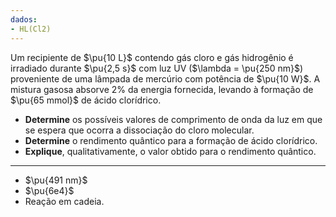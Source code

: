```yaml
---
dados:
- HL(Cl2)
---
```


Um recipiente de $\pu{10 L}$ contendo gás cloro e gás hidrogênio é irradiado durante $\pu{2,5 s}$ com luz UV ($\lambda = \pu{250 nm}$) proveniente de uma lâmpada de mercúrio com potência de $\pu{10 W}$. A mistura gasosa absorve $2\%$ da energia fornecida, levando à formação de $\pu{65 mmol}$ de ácido clorídrico. 

- **Determine** os possíveis valores de comprimento de onda da luz em que se espera que ocorra a dissociação do cloro molecular. 
- **Determine** o rendimento quântico para a formação de ácido clorídrico.
- **Explique**, qualitativamente, o valor obtido para o rendimento quântico.

---

- $\pu{491 nm}$
- $\pu{6e4}$
- Reação em cadeia.